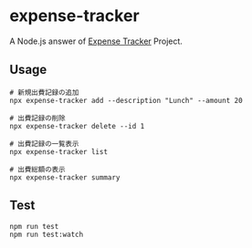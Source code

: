 # expense-tracker

A Node.js answer of [Expense Tracker](https://roadmap.sh/projects/expense-tracker) Project.

## Usage

```
# 新規出費記録の追加
npx expense-tracker add --description "Lunch" --amount 20

# 出費記録の削除
npx expense-tracker delete --id 1

# 出費記録の一覧表示
npx expense-tracker list

# 出費総額の表示
npx expense-tracker summary

```

## Test

```
npm run test
npm run test:watch
```
